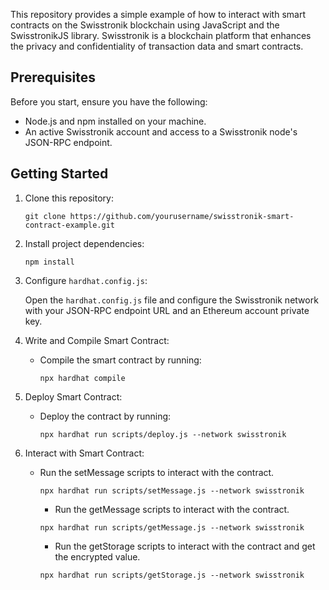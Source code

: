 This repository provides a simple example of how to interact with smart contracts on the Swisstronik blockchain using JavaScript and the SwisstronikJS library. Swisstronik is a blockchain platform that enhances the privacy and confidentiality of transaction data and smart contracts.

## Prerequisites
Before you start, ensure you have the following:
- Node.js and npm installed on your machine.
- An active Swisstronik account and access to a Swisstronik node's JSON-RPC endpoint.
## Getting Started
1. Clone this repository:
   ```
   git clone https://github.com/yourusername/swisstronik-smart-contract-example.git
   ```
2. Install project dependencies:

   ```
   npm install
   ```

3. Configure `hardhat.config.js`:

   Open the `hardhat.config.js` file and configure the Swisstronik network with your JSON-RPC endpoint URL and an Ethereum account private key.

4. Write and Compile Smart Contract:
   - Compile the smart contract by running:
     ```
     npx hardhat compile
     ```
5. Deploy Smart Contract:
   - Deploy the contract by running:
     ```
     npx hardhat run scripts/deploy.js --network swisstronik
     ```
6. Interact with Smart Contract:
   - Run the setMessage scripts to interact with the contract.
     ```
     npx hardhat run scripts/setMessage.js --network swisstronik
     ```
     - Run the getMessage scripts to interact with the contract.
     ```
     npx hardhat run scripts/getMessage.js --network swisstronik
     ```
     - Run the getStorage scripts to interact with the contract and get the encrypted value.
     ```
     npx hardhat run scripts/getStorage.js --network swisstronik
     ```


```
